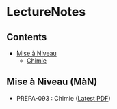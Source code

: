 # LectureNotes

## Contents
- [Mise à Niveau](#mise-à-niveau-màn)
    - [Chimie](#)
## Mise à Niveau (MàN)

- PREPA-093 : Chimie ([Latest PDF](https://github.com/hotwraith/LectureNotes/blob/main/MAN/MAN_chimie.pdf))